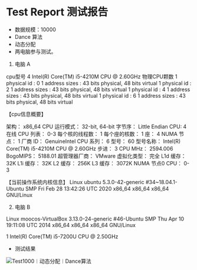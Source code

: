 # Test Report 测试报告

* 数据规模：10000
* Dance 算法
* 动态分配
* 两电脑参与测试。

1. 电脑 A

cpu型号 4 Intel(R) Core(TM) i5-4210M CPU @ 2.60GHz
物理CPU颗数 
1 physical id	: 0
   1 address sizes	: 43 bits physical, 48 bits virtual
   1 physical id	: 2
   1 address sizes	: 43 bits physical, 48 bits virtual
   1 physical id	: 4
   1 address sizes	: 43 bits physical, 48 bits virtual
   1 physical id	: 6
   1 address sizes	: 43 bits physical, 48 bits virtual

【cpu信息概要】

架构：      x86_64
CPU 运行模式：  32-bit, 64-bit
字节序：     Little Endian
CPU:       4
在线 CPU 列表： 0-3
每个核的线程数： 1
每个座的核数：  1
座：       4
NUMA 节点：   1
厂商 ID：    GenuineIntel
CPU 系列：    6
型号：      60
型号名称：    Intel(R) Core(TM) i5-4210M CPU @ 2.60GHz
步进：      3
CPU MHz：    2594.006
BogoMIPS：    5188.01
超管理器厂商：  VMware
虚拟化类型：   完全
L1d 缓存：    32K
L1i 缓存：    32K
L2 缓存：    256K
L3 缓存：    3072K
NUMA 节点0 CPU： 0-3

【当前操作系统内核信息】
Linux ubuntu 5.3.0-42-generic #34~18.04.1-Ubuntu SMP Fri Feb 28 13:42:26 UTC 2020 x86_64 x86_64 x86_64 GNU/Linux

2. 电脑 B

Linux moocos-VirtualBox 3.13.0-24-generic #46-Ubuntu SMP Thu Apr 10 19:11:08 UTC 2014 x86_64 x86_64 x86_64 GNU/Linux

1 Intel(R) Core(TM) i5-7200U CPU @ 2.50GHz

* 测试结果

![Test1000︱动态分配︱Dance算法](C:\Users\邓博予\Desktop\Test1000︱动态分配︱Dance算法.png)